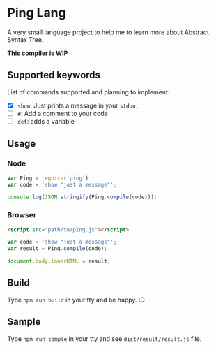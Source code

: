 # Ping Lang

A very small language project to help me to learn more about Abstract Syntax Tree.

**This compiler is WIP**

## Supported keywords

List of commands supported and planning to implement:

- [x] `show`: Just prints a message in your `stdout`
- [ ] `#`: Add a comment to your code
- [ ] `def`: adds a variable

## Usage

### Node

```javascript
var Ping = require('ping')
var code = 'show "just a message"';

console.log(JSON.stringify(Ping.compile(code)));
```

### Browser

```html
<script src="path/to/ping.js"></script>
```

```javascript
var code = 'show "just a message"';
var result = Ping.compile(code);

document.body.innerHTML = result;
```

## Build

Type `npm run build` in your tty and be happy. :D

## Sample

Type `npm run sample` in your tty and see `dist/result/result.js` file.